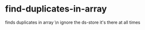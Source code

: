 # find-duplicates-in-array
 finds duplicates in array \n
 ignore the ds-store it's there at all times
